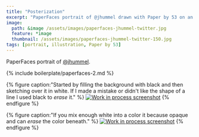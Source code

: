 ```yaml
---
title: "Posterization"
excerpt: "PaperFaces portrait of @jhummel drawn with Paper by 53 on an iPad."
image: 
  path: &image /assets/images/paperfaces-jhummel-twitter.jpg 
  feature: *image
  thumbnail: /assets/images/paperfaces-jhummel-twitter-150.jpg
tags: [portrait, illustration, Paper by 53]
---
```


PaperFaces portrait of [@jhummel](https://twitter.com/jhummel).

{% include boilerplate/paperfaces-2.md %}

{% figure caption:"Started by filling the background with black and then sketching over it in white. If I made a mistake or didn't like the shape of a line I used black to *erase* it." %}
[![Work in process screenshot](/assets/images/paperfaces-jhummel-process-1-600.jpg)](/assets/images/paperfaces-jhummel-process-1-lg.jpg)
{% endfigure %}

{% figure caption:"If you mix enough white into a color it because opaque and can *erase* the color beneath." %}
[![Work in process screenshot](/assets/images/paperfaces-jhummel-process-2-600.jpg)](/assets/images/paperfaces-jhummel-process-2-lg.jpg)
{% endfigure %}
